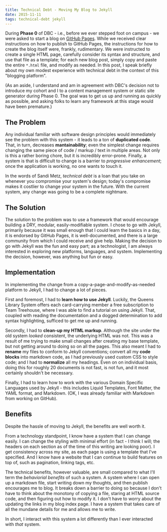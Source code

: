 ```yaml
---
title: Technical Debt - Moving My Blog to Jekyll
date: 2015-11-11
tags: technical-debt jekyll
---
```

During <strong>Phase 0</strong> of DBC - i.e., before we ever stepped foot on
campus - we were asked to start a blog on [GitHub
Pages](https://pages.github.com/). While we received clear instructions on how
to publish to GitHub Pages, the instructions for how to create the blog itself
were, frankly, rudimentary. We were instructed to create a single HTML page,
carefully consider its syntax and structure, and use that file as a template;
for each new blog post, simply copy and paste the entire `*.html` file, and
modify as needed. In this post, I speak briefly about my own modest experience
with technical debt in the context of this "blogging platform".

(As an aside, I understand and am in agreement with DBC's decision not to
introduce my cohort and I to a content management system or static site
generator during Phase 0. The goal was to get us up and running as quickly as
possible, and asking folks to learn any framework at this stage would have been
premature.)

## The Problem
Any individual familiar with software design principles would immediately see
the problem with this system - it leads to a ton of **duplicated code**. That,
in turn, decreases **mantainability**; even the simplest change requires
changing the same piece of code / markup / text in multiple areas. Not only is
this a rather boring chore, but it is incredibly error-prone. Finally, a system
is that is difficult to change is a barrier to *progressive enhancement*; once
the application is working, no one wants to touch it.

In the words of Sandi Metz, *technical debt* is a loan that you take on whenever
you compromise your system's design; today's compromise makes it costlier to
change your system in the future. With the current system, any change was going
to be a complete nightmare.

## The Solution
The solution to the problem was to use a framework that would encourage building
a DRY, modular, easily-modifiable system. I chose to go with Jekyll, primarily
because it was small enough that I could learn the basics in a day, it is
endorsed by GitHub Pages, it is well-documented, and there is a large community
from which I could receive and give help. Making the decision to go with Jekyll
was the fun and easy part; as a technologist, I am always interested in
exploring new platforms, languages, and system. Implementing the decision,
however, was anything but fun or easy.

## Implementation
In implementing the change from a copy-a-page-and-modify-as-needed platform to
Jekyll, I had to change a lot of pieces.

First and foremost, I had to **learn how to use Jekyll**. Luckily, the Queens
Library System offers each card-carrying member a free subscription to Team
Treehouse, where I was able to find a tutorial on using Jekyll. That, coupled
with reading the documentation and a dogged determination to add syntax
highlighting, sufficed to get me up and running.

Secondly, I had to **clean-up my HTML markup**. Although the site under the old
system *looked* consistent, the underlying HTML was not. This was a result of me
trying to make small changes after creating my base template, but not getting
around to doing so on all the pages. This also meant I had to **rename** my
files to conform to Jekyll conventions; convert all my **code blocks** into
markdown code, as I had previously used custom CSS to style code; and I had to
**normalize** all my headings. Even on on individual basis, doing this for
roughly 20 documents is not fast, is not fun, and it most certainly shouldn't be
necessary.

Finally, I had to learn how to work with the various Domain Specific Languages
used by Jekyll - this includes Liquid Templates, Font Matter, the YAML format,
and Markdown. (OK, I was already familiar with Markdown from working on GitHub).

## Benefits
Despite the hassle of moving to Jekyll, the benefits are well worth it.

From a technology standpoint, I know have a system that I can change easily. I
can change the styling with minimal effort (in fact - I think I will; the
headers on each section as of the time of this writing are looking poor). I get
consistency across my site, as each page is using a template that I've
specified. And I know have a website that I can continue to build features on
top of, such as pagination, linking tags, etc.

The technical benefits, however valuable, are small compared to what I'll term
the *behaviorial benefits* of such a system. A system where I can open up a
markdown file, start writing down my thoughts, and then publish encourages me to
blog. It breaks down a barrier to doing so because I don't have to think about
the monotony of copying a file, staring at HTML source code, and then figuring
out how to modify it. I don't have to worry about the updating the links in my
blog index page.  I have a system that takes care of all the mundane details for
me and allows me to write.

In short, I interact with this system a lot differently than I ever interacted
with *that* system.
